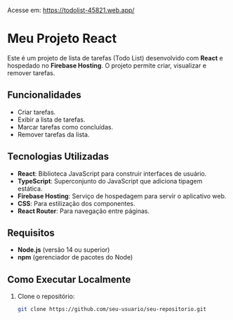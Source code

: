 Acesse em: https://todolist-45821.web.app/

# Meu Projeto React

Este é um projeto de lista de tarefas (Todo List) desenvolvido com **React** e hospedado no **Firebase Hosting**. O projeto permite criar, visualizar e remover tarefas.

## Funcionalidades

- Criar tarefas.
- Exibir a lista de tarefas.
- Marcar tarefas como concluídas.
- Remover tarefas da lista.

## Tecnologias Utilizadas

- **React**: Biblioteca JavaScript para construir interfaces de usuário.
- **TypeScript**: Superconjunto do JavaScript que adiciona tipagem estática.
- **Firebase Hosting**: Serviço de hospedagem para servir o aplicativo web.
- **CSS**: Para estilização dos componentes.
- **React Router**: Para navegação entre páginas.

## Requisitos

- **Node.js** (versão 14 ou superior)
- **npm** (gerenciador de pacotes do Node)

## Como Executar Localmente

1. Clone o repositório:

   ```bash
   git clone https://github.com/seu-usuario/seu-repositorio.git

